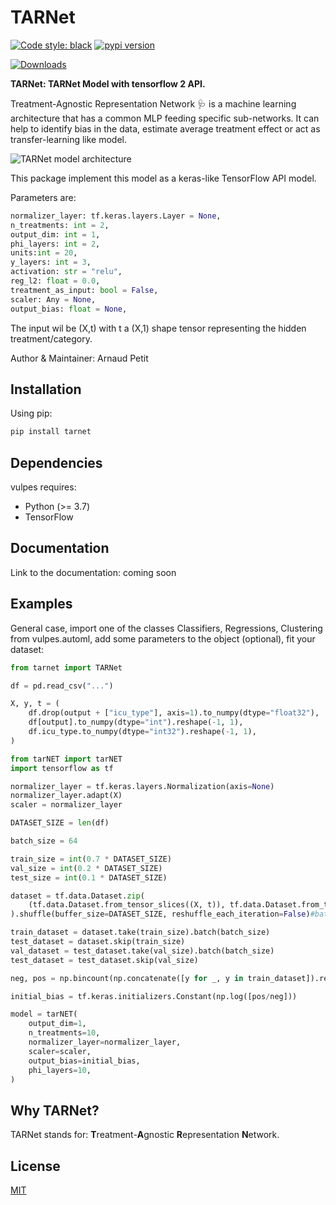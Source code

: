 # TARNet

[![Code style: black](https://img.shields.io/badge/code%20style-black-000000.svg)](https://github.com/psf/black)
[![pypi version](https://img.shields.io/pypi/v/tarnet.svg)](https://pypi.python.org/pypi/tarnet)

[![Downloads](https://static.pepy.tech/badge/tarnet)](https://pepy.tech/project/tarnet)

**TARNet: TARNet Model with tensorflow 2 API.**

Treatment-Agnostic Representation Network 🩺  is a machine learning architecture that has a common MLP feeding specific sub-networks. It can help to identify bias in the data, estimate average treatment effect or act as transfer-learning like model.

![TARNet model architecture](https://i.ibb.co/Lt7B7vV/TARNet.png)

This package implement this model as a keras-like TensorFlow API model.

Parameters are:
```python
normalizer_layer: tf.keras.layers.Layer = None,
n_treatments: int = 2,
output_dim: int = 1,
phi_layers: int = 2,
units:int = 20,
y_layers: int = 3,
activation: str = "relu",
reg_l2: float = 0.0,
treatment_as_input: bool = False,
scaler: Any = None,
output_bias: float = None,
```


The input wil be (X,t) with t a (X,1) shape tensor representing the hidden treatment/category.



Author & Maintainer: Arnaud Petit

## Installation

Using pip:

```python
pip install tarnet
```

## Dependencies

vulpes requires:

- Python (>= 3.7)
- TensorFlow

## Documentation

Link to the documentation: coming soon

## Examples

General case, import one of the classes Classifiers, Regressions, Clustering from vulpes.automl, add some parameters to the object (optional), fit your dataset:

```python
from tarnet import TARNet

df = pd.read_csv("...")

X, y, t = (
    df.drop(output + ["icu_type"], axis=1).to_numpy(dtype="float32"),
    df[output].to_numpy(dtype="int").reshape(-1, 1),
    df.icu_type.to_numpy(dtype="int32").reshape(-1, 1),
)

from tarNET import tarNET
import tensorflow as tf

normalizer_layer = tf.keras.layers.Normalization(axis=None)
normalizer_layer.adapt(X)
scaler = normalizer_layer

DATASET_SIZE = len(df)

batch_size = 64

train_size = int(0.7 * DATASET_SIZE)
val_size = int(0.2 * DATASET_SIZE)
test_size = int(0.1 * DATASET_SIZE)

dataset = tf.data.Dataset.zip(
    (tf.data.Dataset.from_tensor_slices((X, t)), tf.data.Dataset.from_tensor_slices(y))
).shuffle(buffer_size=DATASET_SIZE, reshuffle_each_iteration=False)#batch(64)

train_dataset = dataset.take(train_size).batch(batch_size)
test_dataset = dataset.skip(train_size)
val_dataset = test_dataset.take(val_size).batch(batch_size)
test_dataset = test_dataset.skip(val_size)

neg, pos = np.bincount(np.concatenate([y for _, y in train_dataset]).reshape(-1).astype("int"))

initial_bias = tf.keras.initializers.Constant(np.log([pos/neg]))

model = tarNET(
    output_dim=1,
    n_treatments=10,
    normalizer_layer=normalizer_layer,
    scaler=scaler,
    output_bias=initial_bias,
    phi_layers=10,
)

```


## Why TARNet?

TARNet stands for: **T**reatment-**A**gnostic **R**epresentation **N**etwork. 



## License

[MIT](https://choosealicense.com/licenses/mit/)
